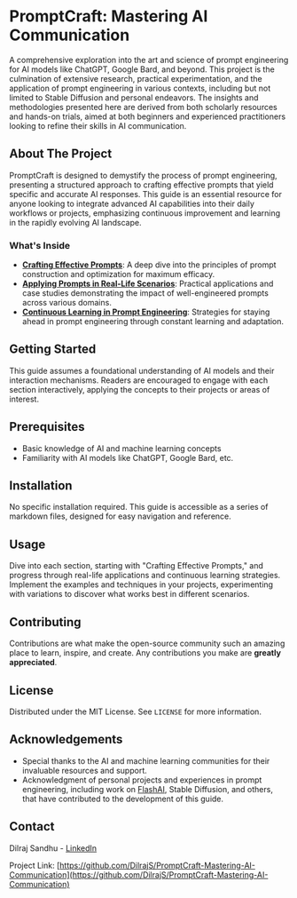 # PromptCraft: Mastering AI Communication

A comprehensive exploration into the art and science of prompt engineering for AI models like ChatGPT, Google Bard, and beyond. This project is the culmination of extensive research, practical experimentation, and the application of prompt engineering in various contexts, including but not limited to Stable Diffusion and personal endeavors. The insights and methodologies presented here are derived from both scholarly resources and hands-on trials, aimed at both beginners and experienced practitioners looking to refine their skills in AI communication.

## About The Project

PromptCraft is designed to demystify the process of prompt engineering, presenting a structured approach to crafting effective prompts that yield specific and accurate AI responses. This guide is an essential resource for anyone looking to integrate advanced AI capabilities into their daily workflows or projects, emphasizing continuous improvement and learning in the rapidly evolving AI landscape.

### What's Inside

- **[Crafting Effective Prompts](Crafting_Effective_Prompts.md)**: A deep dive into the principles of prompt construction and optimization for maximum efficacy.
- **[Applying Prompts in Real-Life Scenarios](Applying_Prompts_in_Real-Life_Scenarios.md)**: Practical applications and case studies demonstrating the impact of well-engineered prompts across various domains.
- **[Continuous Learning in Prompt Engineering](Continuous_Learning_in_Prompt_Engineering.md)**: Strategies for staying ahead in prompt engineering through constant learning and adaptation.

## Getting Started

This guide assumes a foundational understanding of AI models and their interaction mechanisms. Readers are encouraged to engage with each section interactively, applying the concepts to their projects or areas of interest.

## Prerequisites

- Basic knowledge of AI and machine learning concepts
- Familiarity with AI models like ChatGPT, Google Bard, etc.

## Installation

No specific installation required. This guide is accessible as a series of markdown files, designed for easy navigation and reference.

## Usage

Dive into each section, starting with "Crafting Effective Prompts," and progress through real-life applications and continuous learning strategies. Implement the examples and techniques in your projects, experimenting with variations to discover what works best in different scenarios.

## Contributing

Contributions are what make the open-source community such an amazing place to learn, inspire, and create. Any contributions you make are **greatly appreciated**.

## License

Distributed under the MIT License. See `LICENSE` for more information.

## Acknowledgements

- Special thanks to the AI and machine learning communities for their invaluable resources and support.
- Acknowledgment of personal projects and experiences in prompt engineering, including work on [FlashAI](https://github.com/DilrajS/FlashAI), Stable Diffusion, and others, that have contributed to the development of this guide.

## Contact

Dilraj Sandhu - [LinkedIn](https://linkedin.com/in/dilrajsandhu)

Project Link: [https://github.com/DilrajS/PromptCraft-Mastering-AI-Communication](https://github.com/DilrajS/PromptCraft-Mastering-AI-Communication)
